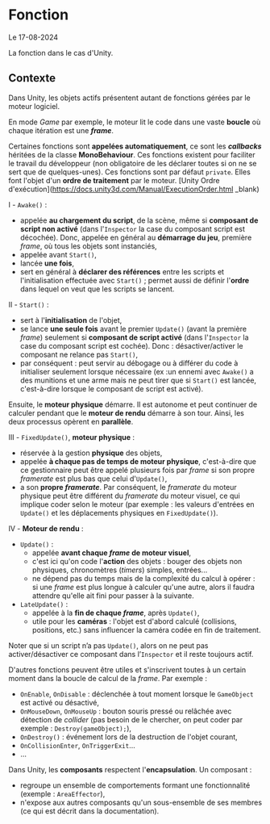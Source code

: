# Fonction

Le 17-08-2024

La fonction dans le cas d'Unity.

## Contexte

Dans Unity, les objets actifs présentent autant de fonctions gérées par le moteur logiciel. 

En mode *Game* par exemple, le moteur lit le code dans une vaste **boucle** où chaque itération est une ***frame***.

Certaines fonctions sont **appelées automatiquement**, ce sont les ***callbacks*** héritées de la classe **MonoBehaviour**. Ces fonctions existent pour faciliter le travail du développeur (non obligatoire de les déclarer toutes si on ne se sert que de quelques-unes). Ces fonctions sont par défaut `private`. Elles font l'objet d'un **ordre de traitement** par le moteur. [Unity Ordre d'exécution](https://docs.unity3d.com/Manual/ExecutionOrder.html _blank)

I - `Awake()` :
- appelée **au chargement du script**, de la scène, même si **composant de script non activé** (dans l'`Inspector` la case du composant script est décochée). Donc, appelée en général au **démarrage du jeu**, première *frame*, où tous les objets sont instanciés,
- appelée avant `Start()`,
- lancée **une fois**, 
- sert en général à **déclarer des références** entre les scripts et l'initialisation effectuée avec `Start()` ; permet aussi de définir l'**ordre** dans lequel on veut que les scripts se lancent.

II - `Start()` :
- sert à l'**initialisation** de l'objet,
- se lance **une seule fois** avant le premier `Update()` (avant la première *frame*) seulement si **composant de script activé** (dans l'`Inspector` la case du composant script est cochée). Donc : désactiver/activer le composant ne relance pas `Start()`,
- par conséquent : peut servir au débogage ou à différer du code à initialiser seulement lorsque nécessaire (ex :un  ennemi avec `Awake()` a des munitions et une arme mais ne peut tirer que si `Start()` est lancée, c'est-à-dire lorsque le composant de script est activé).

Ensuite, le **moteur physique** démarre. Il est autonome et peut continuer de calculer pendant que le **moteur de rendu** démarre à son tour. Ainsi, les deux processus opèrent en **parallèle**.

III - `FixedUpdate()`, **moteur physique** :
- réservée à la gestion **physique** des objets, 
- appelée **à chaque pas de temps de moteur physique**, c'est-à-dire que ce gestionnaire peut être appelé plusieurs fois par *frame* si son propre *framerate* est plus bas que celui d'`Update()`,
- a son **propre *framerate***. Par conséquent, le *framerate* du moteur physique peut être différent du *framerate* du moteur visuel, ce qui implique coder selon le moteur (par exemple : les valeurs d'entrées en `Update()` et les déplacements physiques en `FixedUpdate()`).

IV - **Moteur de rendu** :
- `Update()` :
	- appelée **avant chaque *frame* de moteur visuel**,
	- c'est ici qu'on code l'**action** des objets : bouger des objets non physiques, chronomètres (*timers*) simples, entrées...
	- ne dépend pas du temps mais de la complexité du calcul à opérer : si une *frame* est plus longue à calculer qu'une autre, alors il faudra attendre qu'elle ait fini pour passer à la suivante.
- `LateUpdate()` :
	- appelée à la **fin de chaque *frame***, après `Update()`,
	- utile pour les **caméras** : l'objet est d'abord calculé (collisions, positions, etc.) sans influencer la caméra codée en fin de traitement.

Noter que si un script n’a pas `Update()`, alors on ne peut pas activer/désactiver ce composant dans l’`Inspector` et il reste toujours actif.

D'autres fonctions peuvent être utiles et s'inscrivent toutes à un certain moment dans la boucle de calcul de la *frame*. Par exemple :
- `OnEnable`, `OnDisable` : déclenchée à tout moment lorsque le `GameObject` est activé ou désactivé, 
- `OnMouseDown`, `OnMouseUp` : bouton souris pressé ou relâchée avec détection de *collider* (pas besoin de le chercher, on peut coder par exemple : `Destroy(gameObject);`),
- `OnDestroy()` : événement lors de la destruction de l'objet courant,
- `OnCollisionEnter`, `OnTriggerExit`...
- ...
 
Dans Unity, les **composants** respectent l'**encapsulation**. Un composant :
- regroupe un ensemble de comportements formant une fonctionnalité (exemple : `AreaEffector`),
- n'expose aux autres composants qu'un sous-ensemble de ses membres (ce qui est décrit dans la documentation).

